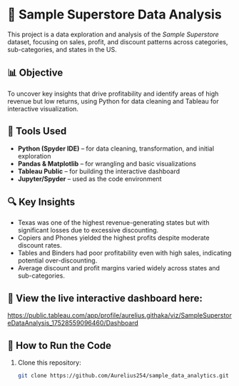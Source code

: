 # 🛒 Sample Superstore Data Analysis

This project is a data exploration and analysis of the *Sample Superstore* dataset, focusing on sales, profit, and discount patterns across categories, sub-categories, and states in the US.

## 📊 Objective

To uncover key insights that drive profitability and identify areas of high revenue but low returns, using Python for data cleaning and Tableau for interactive visualization.

## 🧰 Tools Used

- **Python (Spyder IDE)** – for data cleaning, transformation, and initial exploration
- **Pandas & Matplotlib** – for wrangling and basic visualizations
- **Tableau Public** – for building the interactive dashboard
- **Jupyter/Spyder** – used as the code environment

## 🔍 Key Insights

- Texas was one of the highest revenue-generating states but with significant losses due to excessive discounting.
- Copiers and Phones yielded the highest profits despite moderate discount rates.
- Tables and Binders had poor profitability even with high sales, indicating potential over-discounting.
- Average discount and profit margins varied widely across states and sub-categories.

## 🔗 View the live interactive dashboard here:
https://public.tableau.com/app/profile/aurelius.githaka/viz/SampleSuperstoreDataAnalysis_17528559096460/Dashboard

## 🐍 How to Run the Code

1. Clone this repository:
   ```bash
   git clone https://github.com/Aurelius254/sample_data_analytics.git



